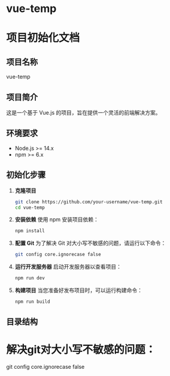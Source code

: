 # vue-temp

# 项目初始化文档

## 项目名称
vue-temp

## 项目简介
这是一个基于 Vue.js 的项目，旨在提供一个灵活的前端解决方案。

## 环境要求
- Node.js >= 14.x
- npm >= 6.x

## 初始化步骤

1. **克隆项目**
   ```bash
   git clone https://github.com/your-username/vue-temp.git
   cd vue-temp
   ```

2. **安装依赖**
   使用 npm 安装项目依赖：
   ```bash
   npm install
   ```

3. **配置 Git**
   为了解决 Git 对大小写不敏感的问题，请运行以下命令：
   ```bash
   git config core.ignorecase false
   ```

4. **运行开发服务器**
   启动开发服务器以查看项目：
   ```bash
   npm run dev
   ```

5. **构建项目**
   当您准备好发布项目时，可以运行构建命令：
   ```bash
   npm run build
   ```

## 目录结构

# 解决git对大小写不敏感的问题：
git config core.ignorecase false


